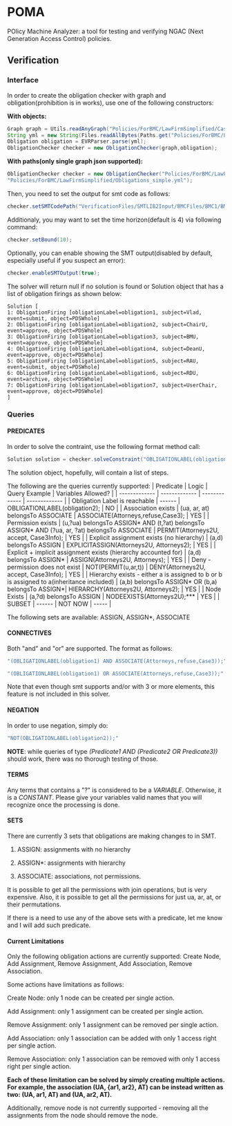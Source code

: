 # POMA
POlicy Machine Analyzer: a tool for testing and verifying NGAC (Next Generation Access Control) policies.  

## Verification

### Interface

In order to create the obligation checker with graph and obligation(prohibition is in works), use one of the following constructors:

**With objects:**

```java
Graph graph = Utils.readAnyGraph("Policies/ForBMC/LawFirmSimplified/CasePolicyUsers.json");
String yml = new String(Files.readAllBytes(Paths.get("Policies/ForBMC/LawFirmSimplified/Obligations_simple.yml")));
Obligation obligation = EVRParser.parse(yml);
ObligationChecker checker = new ObligationChecker(graph,obligation);
```


**With paths(only single graph json supported):**

```java
ObligationChecker checker = new ObligationChecker("Policies/ForBMC/LawFirmSimplified/CasePolicyUsers.json",
"Policies/ForBMC/LawFirmSimplified/Obligations_simple.yml");
```

Then, you need to set the output for smt code as follows: 

```java
checker.setSMTCodePath("VerificationFiles/SMTLIB2Input/BMCFiles/BMC1/BMC");
```

Additionaly, you may want to set the time horizon(default is 4) via following command:
```java
checker.setBound(10);
```

Optionally, you can enable showing the SMT output(disabled by default, especially useful if you suspect an error):
```java
checker.enableSMTOutput(true);
```



The solver will return null if no solution is found or Solution object that has a list of obligation firings as shown below: 

```
Solution [
1: ObligationFiring [obligationLabel=obligation1, subject=Vlad, event=submit, object=PDSWhole]
2: ObligationFiring [obligationLabel=obligation2, subject=ChairU, event=approve, object=PDSWhole]
3: ObligationFiring [obligationLabel=obligation3, subject=BMU, event=approve, object=PDSWhole]
4: ObligationFiring [obligationLabel=obligation4, subject=DeanU, event=approve, object=PDSWhole]
5: ObligationFiring [obligationLabel=obligation5, subject=RAU, event=submit, object=PDSWhole]
6: ObligationFiring [obligationLabel=obligation6, subject=RDU, event=archive, object=PDSWhole]
7: ObligationFiring [obligationLabel=obligation7, subject=UserChair, event=approve, object=PDSWhole]
]
```

### Queries

#### PREDICATES

In order to solve the contraint, use the following format method call: 

```java
Solution solution = checker.solveConstraint("OBLIGATIONLABEL(obligation2);");
```

The solution object, hopefully, will contain a list of steps. 

The following are the queries currently supported: 
| Predicate  | Logic | Query Example | Variables Allowed? |
| ------------- | ------------- | ------------- | ------------- |
| Obligation Label is reachable  | ------ | OBLIGATIONLABEL(obligation2); | NO |
| Association exists  | (ua, ar, at) belongsTo ASSOCIATE | ASSOCIATE(Attorneys,refuse,Case3);  | YES |
| Permission exists  | (u,?ua) belongsTo ASSIGN* AND (t,?at) belongsTo ASSIGN* AND (?ua, ar, ?at) belongsTo ASSOCIATE | PERMIT(Attorneys2U, accept, Case3Info); | YES |
| Explicit assignment exists (no hierarchy)  | (a,d) belongsTo ASSIGN | EXPLICITASSIGN(Attorneys2U, Attorneys2); | YES |
| Explicit + implicit assignment exists (hierarchy accounted for) | (a,d) belongsTo ASSIGN* | ASSIGN(Attorneys2U, Attorneys); | YES |
| Deny - permission does not exist | NOT(PERMIT(u,ar,t)) | DENY(Attorneys2U, accept, Case3Info); | YES |
| Hierarchy exists - either a is assigned to b or b is assigned to a(inheritance included) | (a,b) belongsTo ASSIGN* OR (b,a) belongsTo ASSIGN*| HIERARCHY(Attorneys2U, Attorneys2); | YES |
| Node Exists | (a,?d) belongsTo ASSIGN | NODEEXISTS(Attorneys2U);*** | YES |
| SUBSET | ------ | NOT NOW | ----- |

The following sets are available: ASSIGN, ASSIGN*, ASSOCIATE

#### CONNECTIVES

Both "and" and "or" are supported. The format as follows: 

```java
"(OBLIGATIONLABEL(obligation1) AND ASSOCIATE(Attorneys,refuse,Case3));" 
```
```java
"(OBLIGATIONLABEL(obligation1) OR ASSOCIATE(Attorneys,refuse,Case3));"
```

Note that even though smt supports and/or with 3 or more elements, this feature is not included in this solver.

#### NEGATION

In order to use negation, simply do: 

```java
"NOT(OBLIGATIONLABEL(obligation2));"
```

**NOTE**: while queries of type _(Predicate1 AND (Predicate2 OR Predicate3))_ should work, there was no thorough testing of those. 


#### TERMS

Any terms that contains a "?" is considered to be a _VARIABLE_. Otherwise, it is a _CONSTANT_. Please give your variables valid names that you will recognize once the processing is done. 

#### SETS

There are currently 3 sets that obligations are making changes to in SMT. 

1. ASSIGN: assignments with no hierarchy

2. ASSIGN*: assignments with hierarchy

3. ASSOCIATE: associations, not permissions.

It is possible to get all the permissions with join operations, but is very expensive. Also, it is possible to get all the permissions for just ua, ar, at, or their permutations. 

If there is a need to use any of the above sets with a predicate, let me know and I will add such predicate. 

#### Current Limitations
Only the following obligation actions are currently supported: Create Node, Add Assignment, Remove Assignment, Add Association, Remove Association.

Some actions have limitations as follows: 

Create Node: only 1 node can be created per single action.

Add Assignment: only 1 assignment can be created per single action.

Remove Assignment: only 1 assignment can be removed per single action.

Add Association: only 1 association can be added with only 1 access right per single action.

Remove Association: only 1 association can be removed with only 1 access right per single action.

**Each of these limitation can be solved by simply creating multiple actions. For example, the association (UA, {ar1, ar2}, AT) can be instead written as two: (UA, ar1, AT) and (UA, ar2, AT).**

Additionally, remove node is not currently supported - removing all the assignments from the node should remove the node. 


